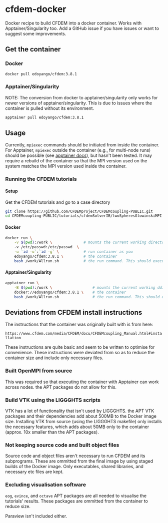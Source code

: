 # cfdem-docker
Docker recipe to build CFDEM into a docker container. Works with Apptainer/Singularity too.
Add a GitHub issue if you have issues or want to suggest some improvements.

## Get the container

### Docker

```bash
docker pull edoyango/cfdem:3.8.1
```

### Apptainer/Singularity

NOTE: The conversion from docker to apptainer/singularity only works for newer versions of apptainer/singularity.
This is due to issues where the container is pulled without its environment.

```bash
apptainer pull edoyango/cfdem:3.8.1
```

## Usage

Currently, `mpiexec` commands should be initiated from inside the container. For Apptainer, `mpiexec` outside the container (e.g., for multi-node runs) should be possible (see [apptainer docs](https://apptainer.org/docs/user/latest/mpi.html)), but hasn't been tested. It may require a rebuild of the container so that the MPI version used on the system matches the MPI version used inside the container.

### Running the CFDEM tutorials

#### Setup

Get the CFDEM tutorials and go to a case directory

```bash
git clone https://github.com/CFDEMproject/CFDEMcoupling-PUBLIC.git
cd CFDEMcoupling-PUBLIC/tutorials/cfdemSolverIB/twoSpheresGlowinskiMPI
```

#### Docker

```bash
docker run \
    -v $(pwd):/work \              # mounts the current working directory as /work in the container
    -v /etc/passwd:/etc/passwd  \
    -u `id -u`:`id -g` \           # run container as you
    edoyango/cfdem:3.8.1 \         # the container
    bash /work/Allrun.sh           # the run command. This should execute the entire example pipeline.
```

#### Apptainer/Singularity

```bash
apptainer run \
    -B $(pwd):/work \                  # mounts the current working ddirectory as /work in the container
    docker://edoyango/cfdem:3.8.1 \    # the container
    bash /work/Allrun.sh               # the run command. This should execute the entire example pipeline
```

## Deviations from CFDEM install instructions

The instructions that the container was originally built with is from here:

`https://www.cfdem.com/media/CFDEM/docu/CFDEMcoupling_Manual.html#installation`

These instructions are quite basic and seem to be written to optimise for convenience. These instructions were deviated from so as to reduce the container size and include only necessary files.

### Built OpenMPI from source

This was required so that executing the container with Apptainer can work across nodes. the APT packages do not allow for this.

### Build VTK using the LIGGGHTS scripts

VTK has a lot of functionality that isn't used by LIGGGHTS. the APT VTK packages and their dependencies add about 500MB to the Docker image size. Installing VTK from source (using the LIGGGHTS makefile)
only installs the necessary features, which adds about 50MB only to the container (approx. 10x smaller than the APT packages).

### Not keeping source code and built object files

Source code and object files aren't necessary to run CFDEM and its subprograms. These are ommitted from the final image by using staged builds of the Docker image.
Only executables, shared libraries, and necessary etc files are kept.

### Excluding visualisation software

`eog`, `evince`, and `octave` APT packages are all needed to visualise the tutorials' results. These packages are ommitted from the container to reduce size.

Paraview isn't included either.
